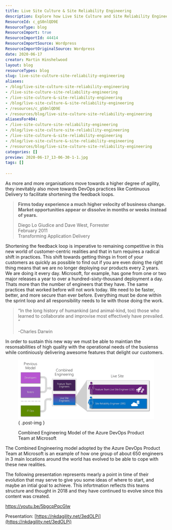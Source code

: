 ```yaml
---
title: Live Site Culture & Site Reliability Engineering
description: Explore how Live Site Culture and Site Reliability Engineering drive agility and DevOps practices, enabling rapid delivery and enhanced customer satisfaction.
ResourceId: c_gS0nlQD9E
ResourceType: blog
ResourceImport: true
ResourceImportId: 44414
ResourceImportSource: Wordpress
ResourceImportOriginalSource: Wordpress
date: 2020-06-17
creator: Martin Hinshelwood
layout: blog
resourceTypes: blog
slug: live-site-culture-site-reliability-engineering
aliases:
- /blog/live-site-culture-site-reliability-engineering
- /live-site-culture-site-reliability-engineering
- /live-site-culture-&-site-reliability-engineering
- /blog/live-site-culture-&-site-reliability-engineering
- /resources/c_gS0nlQD9E
- /resources/blog/live-site-culture-site-reliability-engineering
aliasesFor404:
- /live-site-culture-site-reliability-engineering
- /blog/live-site-culture-site-reliability-engineering
- /live-site-culture-&-site-reliability-engineering
- /blog/live-site-culture-&-site-reliability-engineering
- /resources/blog/live-site-culture-site-reliability-engineering
categories: []
preview: 2020-06-17_13-06-30-1-1.jpg
tags: []

---
```

As more and more organisations move towards a higher degree of agility, they inevitably also move towards DevOps practices like Continuous Delivery to facilitate shortening the feedback loops.

> **Firms today experience a much higher velocity of business change. Market opportunities appear or dissolve in months or weeks instead of years.**
>
> Diego Lo Giudice and Dave West, Forrester  
> February 2011  
> Transforming Application Delivery

Shortening the feedback loop is imperative to remaining competitive in this new world of customer-centric realities and that in turn requires a radical shift in practices. This shift towards getting things in front of your customers as quickly as possible to find out if you are even doing the right thing means that we are no longer deploying our products every 2 years. We are doing it every day. Microsoft, for example, has gone from one or two major releases a year to over a hundred-sixty-thousand deployment a day. Thats more than the number of engineers that they have. The same practices that worked before will not work today. We need to be faster, better, and more secure than ever before. Everything must be done within the sprint loop and all responsibility needs to lie with those doing the work.

> “In the long history of humankind (and animal-kind, too) those who learned to collaborate and improvise most effectively have prevailed. ”
>
> \-Charles Darwin

In order to sustain this new way we must be able to maintian the resonsabilities of high quality with the operational needs of the busienss while continiously delivering awesome features that delight our customers.

<figure>

![](images/image-1280x558-2-2.png)
{ .post-img }

<figcaption>

Combined Engineering Model of the Azure DevOps Product Team at Microsoft

</figcaption>

</figure>

The Combined Engineering model adopted by the Azure DevOps Product Team at Microsoft is an example of how one group of about 650 engineers in 3 main locations around the world has evolved to be able to cope with these new realities.

The following presentation represents mearly a point in time of their evolution that may serve to give you some ideas of where to start, and maybe an intial goal to achieve. This infortmation reflects this teams structure and thought in 2018 and they have continued to evolve since this content was created.

https://youtu.be/5bgcpPqcGlw

Presentation: [https://nkdagility.net/3edOLPi](https://nkdagility.net/3edOLPi)
